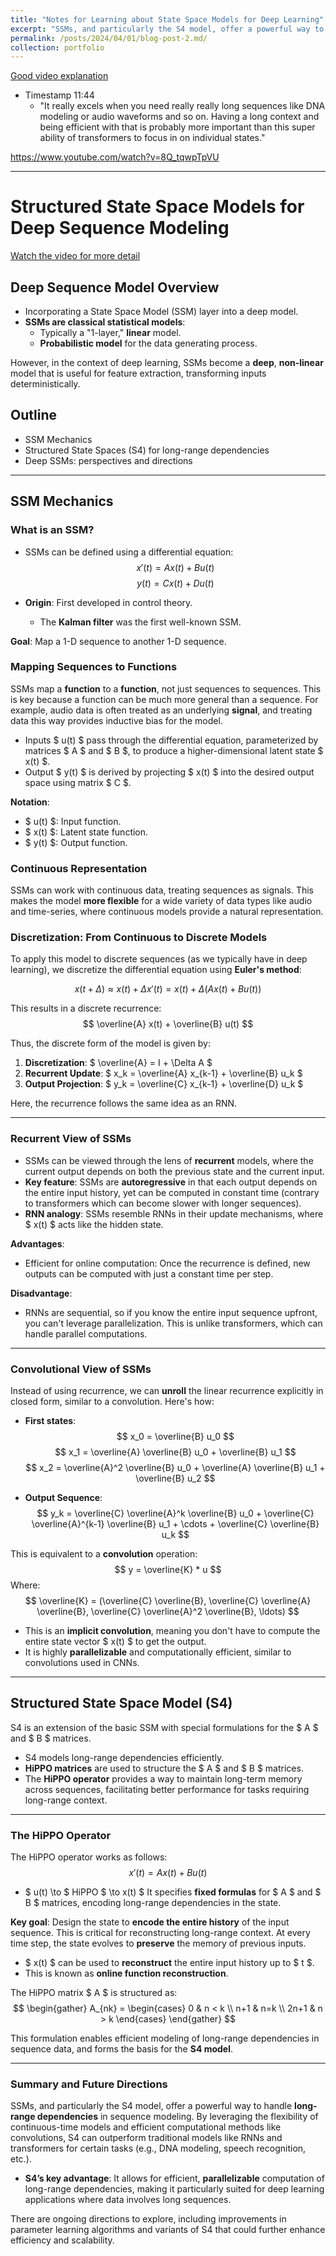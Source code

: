 ```yaml
---
title: "Notes for Learning about State Space Models for Deep Learning"  
excerpt: "SSMs, and particularly the S4 model, offer a powerful way to handle **long-range dependencies** in sequence modeling."
permalink: /posts/2024/04/01/blog-post-2.md/  
collection: portfolio
---
```


[Good video explanation](https://www.youtube.com/watch?v=9dSkvxS2EB0&t=723s)  
- Timestamp 11:44
    - "It really excels when you need really really long sequences like DNA modeling or audio waveforms and so on. Having a long context and being efficient with that is probably more important than this super ability of transformers to focus in on individual states."

https://www.youtube.com/watch?v=8Q_tqwpTpVU

---

# Structured State Space Models for Deep Sequence Modeling

[Watch the video for more detail](https://www.youtube.com/watch?v=OpJMn8T7Z34)

## Deep Sequence Model Overview

- Incorporating a State Space Model (SSM) layer into a deep model.
- **SSMs are classical statistical models**:
  - Typically a "1-layer," **linear** model.
  - **Probabilistic model** for the data generating process.

However, in the context of deep learning, SSMs become a **deep**, **non-linear** model that is useful for feature extraction, transforming inputs deterministically.

## Outline

- SSM Mechanics
- Structured State Spaces (S4) for long-range dependencies
- Deep SSMs: perspectives and directions

---

## SSM Mechanics

### What is an SSM?

- SSMs can be defined using a differential equation:
  $$ x'(t) = Ax(t) + Bu(t) $$
  $$ y(t) = Cx(t) + Du(t) $$

- **Origin**: First developed in control theory.
  - The **Kalman filter** was the first well-known SSM.

**Goal**: Map a 1-D sequence to another 1-D sequence.

### Mapping Sequences to Functions

SSMs map a **function** to a **function**, not just sequences to sequences. This is key because a function can be much more general than a sequence. For example, audio data is often treated as an underlying **signal**, and treating data this way provides inductive bias for the model.

- Inputs $ u(t) $ pass through the differential equation, parameterized by matrices $ A $ and $ B $, to produce a higher-dimensional latent state $ x(t) $.
- Output $ y(t) $ is derived by projecting $ x(t) $ into the desired output space using matrix $ C $.

**Notation**:
- $ u(t) $: Input function.
- $ x(t) $: Latent state function.
- $ y(t) $: Output function.

### Continuous Representation

SSMs can work with continuous data, treating sequences as signals. This makes the model **more flexible** for a wide variety of data types like audio and time-series, where continuous models provide a natural representation.

### Discretization: From Continuous to Discrete Models

To apply this model to discrete sequences (as we typically have in deep learning), we discretize the differential equation using **Euler's method**:

$$
x(t + \Delta) \approx x(t) + \Delta x'(t) = x(t) + \Delta(Ax(t) + Bu(t))
$$

This results in a discrete recurrence:
$$
\overline{A} x(t) + \overline{B} u(t)
$$

Thus, the discrete form of the model is given by:
1. **Discretization**: $ \overline{A} = I + \Delta A $
2. **Recurrent Update**: $ x_k = \overline{A} x_{k-1} + \overline{B} u_k $
3. **Output Projection**: $ y_k = \overline{C} x_{k-1} + \overline{D} u_k $

Here, the recurrence follows the same idea as an RNN.

---

### Recurrent View of SSMs

- SSMs can be viewed through the lens of **recurrent** models, where the current output depends on both the previous state and the current input.
- **Key feature**: SSMs are **autoregressive** in that each output depends on the entire input history, yet can be computed in constant time (contrary to transformers which can become slower with longer sequences).
- **RNN analogy**: SSMs resemble RNNs in their update mechanisms, where $ x(t) $ acts like the hidden state.

**Advantages**:
- Efficient for online computation: Once the recurrence is defined, new outputs can be computed with just a constant time per step.

**Disadvantage**:
- RNNs are sequential, so if you know the entire input sequence upfront, you can't leverage parallelization. This is unlike transformers, which can handle parallel computations.

---

### Convolutional View of SSMs

Instead of using recurrence, we can **unroll** the linear recurrence explicitly in closed form, similar to a convolution. Here's how:

- **First states**:  
  $$
  x_0 = \overline{B} u_0
  $$
  $$
  x_1 = \overline{A} \overline{B} u_0 + \overline{B} u_1
  $$
  $$
  x_2 = \overline{A}^2 \overline{B} u_0 + \overline{A} \overline{B} u_1 + \overline{B} u_2
  $$

- **Output Sequence**:  
  $$
  y_k = \overline{C} \overline{A}^k \overline{B} u_0 + \overline{C} \overline{A}^{k-1} \overline{B} u_1 + \cdots + \overline{C} \overline{B} u_k
  $$

This is equivalent to a **convolution** operation:
$$
y = \overline{K} * u
$$
Where:
$$
\overline{K} = (\overline{C} \overline{B}, \overline{C} \overline{A} \overline{B}, \overline{C} \overline{A}^2 \overline{B}, \ldots)
$$

- This is an **implicit convolution**, meaning you don't have to compute the entire state vector $ x(t) $ to get the output.
- It is highly **parallelizable** and computationally efficient, similar to convolutions used in CNNs.

---

## Structured State Space Model (S4)

S4 is an extension of the basic SSM with special formulations for the $ A $ and $ B $ matrices.

- S4 models long-range dependencies efficiently.
- **HiPPO matrices** are used to structure the $ A $ and $ B $ matrices.
- The **HiPPO operator** provides a way to maintain long-term memory across sequences, facilitating better performance for tasks requiring long-range context.

---

### The HiPPO Operator

The HiPPO operator works as follows:
$$ x'(t) = Ax(t) + Bu(t) $$
- $ u(t) \to $ HiPPO $ \to x(t) $
It specifies **fixed formulas** for $ A $ and $ B $ matrices, encoding long-range dependencies in the state.

**Key goal**: Design the state to **encode the entire history** of the input sequence. This is critical for reconstructing long-range context. At every time step, the state evolves to **preserve** the memory of previous inputs.

- $ x(t) $ can be used to **reconstruct** the entire input history up to $ t $.
- This is known as **online function reconstruction**.

The HiPPO matrix $ A $ is structured as:
$$
\begin{gather} 
A_{nk} = \begin{cases} 
0 & n < k \\
n+1 & n=k \\
2n+1 & n > k
\end{cases}   
\end{gather}
$$

This formulation enables efficient modeling of long-range dependencies in sequence data, and forms the basis for the **S4 model**.

---

### Summary and Future Directions

SSMs, and particularly the S4 model, offer a powerful way to handle **long-range dependencies** in sequence modeling. By leveraging the flexibility of continuous-time models and efficient computational methods like convolutions, S4 can outperform traditional models like RNNs and transformers for certain tasks (e.g., DNA modeling, speech recognition, etc.).

- **S4’s key advantage**: It allows for efficient, **parallelizable** computation of long-range dependencies, making it particularly suited for deep learning applications where data involves long sequences. 

There are ongoing directions to explore, including improvements in parameter learning algorithms and variants of S4 that could further enhance efficiency and scalability.
